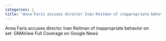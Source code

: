 ```yaml
---
categories: j
title: "Anna Faris accuses director Ivan Reitman of inappropriate behavior on set  GMA"
---
```

Anna Faris accuses director Ivan Reitman of inappropriate behavior on set&nbsp;&nbsp;GMAView Full Coverage on Google News